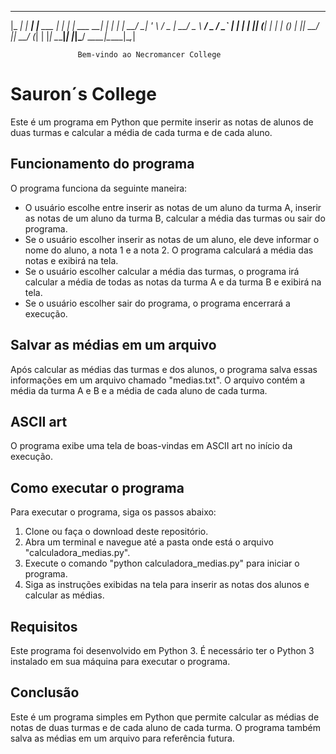  _____ _       _           _       _           _
|_   _| |_ ___| |__   ___ | |_ ___| |_ ___  __| |
  | | | __/ __| '_ \ / _ \| __/ _ \ __/ _ \/ _` |
  | | | || (__| | | | (_) | ||  __/ ||  __/ (_| |
  |_|  \__\___|_| |_|\___/ \__\___|\__\___|\__,_|

                   Bem-vindo ao Necromancer College
# Sauron´s College 

Este é um programa em Python que permite inserir as notas de alunos de duas turmas e calcular a média de cada turma e de cada aluno.

## Funcionamento do programa

O programa funciona da seguinte maneira:

- O usuário escolhe entre inserir as notas de um aluno da turma A, inserir as notas de um aluno da turma B, calcular a média das turmas ou sair do programa.
- Se o usuário escolher inserir as notas de um aluno, ele deve informar o nome do aluno, a nota 1 e a nota 2. O programa calculará a média das notas e exibirá na tela.
- Se o usuário escolher calcular a média das turmas, o programa irá calcular a média de todas as notas da turma A e da turma B e exibirá na tela.
- Se o usuário escolher sair do programa, o programa encerrará a execução.

## Salvar as médias em um arquivo

Após calcular as médias das turmas e dos alunos, o programa salva essas informações em um arquivo chamado "medias.txt". O arquivo contém a média da turma A e B e a média de cada aluno de cada turma.

## ASCII art

O programa exibe uma tela de boas-vindas em ASCII art no início da execução.

## Como executar o programa

Para executar o programa, siga os passos abaixo:

1. Clone ou faça o download deste repositório.
2. Abra um terminal e navegue até a pasta onde está o arquivo "calculadora_medias.py".
3. Execute o comando "python calculadora_medias.py" para iniciar o programa.
4. Siga as instruções exibidas na tela para inserir as notas dos alunos e calcular as médias.

## Requisitos

Este programa foi desenvolvido em Python 3. É necessário ter o Python 3 instalado em sua máquina para executar o programa.

## Conclusão

Este é um programa simples em Python que permite calcular as médias de notas de duas turmas e de cada aluno de cada turma. O programa também salva as médias em um arquivo para referência futura.
